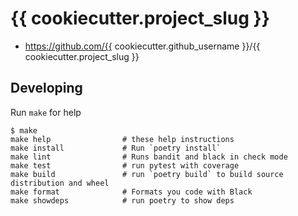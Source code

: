 # {{ cookiecutter.project_slug }}

- https://github.com/{{ cookiecutter.github_username }}/{{ cookiecutter.project_slug }}


## Developing

Run `make` for help

    $ make 
    make help                # these help instructions
    make install             # Run `poetry install`
    make lint                # Runs bandit and black in check mode
    make test                # run pytest with coverage
    make build               # run `poetry build` to build source distribution and wheel
    make format              # Formats you code with Black
    make showdeps            # run poetry to show deps

